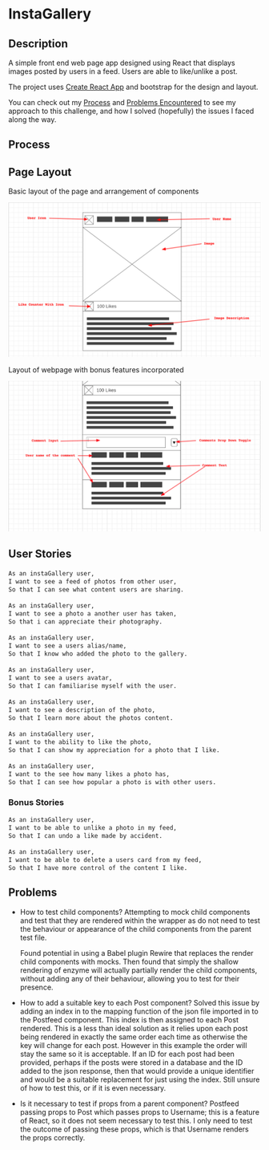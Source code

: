 # InstaGallery

## Description

A simple front end web page app designed using React that displays images posted by users in a feed. Users are able to like/unlike a post.

The project uses [Create React App](https://github.com/facebook/create-react-app) and bootstrap for the design and layout.

You can check out my [Process](#process) and [Problems Encountered](#problems) to see my approach to this challenge, and how I solved (hopefully) the issues I faced along the way.

## Process

## Page Layout

Basic layout of the page and arrangement of components

![alt text](./public/wireframe.png "Webpage Layout")

Layout of webpage with bonus features incorporated

![alt text](./public/bonus_stories_wireframe.png "Bonus Layout")


## User Stories
```
As an instaGallery user, 
I want to see a feed of photos from other user, 
So that I can see what content users are sharing.

As an instaGallery user,
I want to see a photo a another user has taken,
So that i can appreciate their photography.

As an instaGallery user, 
I want to see a users alias/name, 
So that I know who added the photo to the gallery.

As an instaGallery user, 
I want to see a users avatar, 
So that I can familiarise myself with the user.

As an instaGallery user, 
I want to see a description of the photo, 
So that I learn more about the photos content.

As an instaGallery user, 
I want to the ability to like the photo, 
So that I can show my appreciation for a photo that I like.

As an instaGallery user, 
I want to the see how many likes a photo has, 
So that I can see how popular a photo is with other users.

```

### Bonus Stories

```
As an instaGallery user, 
I want to be able to unlike a photo in my feed, 
So that I can undo a like made by accident.

As an instaGallery user, 
I want to be able to delete a users card from my feed, 
So that I have more control of the content I like.
```

## Problems

* How to test child components?
    Attempting to mock child components and test that they are rendered within the wrapper as do not need to test the behaviour or appearance of the child components from the parent test file.

    Found potential in using a Babel plugin Rewire that replaces the render child components with mocks. Then found that simply the shallow rendering of enzyme will actually partially render the child components, without adding any of their behaviour, allowing you to test for their presence.

* How to add a suitable key to each Post component?
    Solved this issue by adding an index in to the mapping function of the json file imported in to the Postfeed component. This index is then assigned to each Post rendered. This is a less than ideal solution as it relies upon each post being rendered in exactly the same order each time as otherwise the key will change for each post. However in this example the order will stay the same so it is acceptable. If an ID for each post had been provided, perhaps if the posts were stored in a database and the ID added to the json response, then that would provide a unique identifier and would be a suitable replacement for just using the index. Still unsure of how to test this, or if it is even necessary.

* Is it necessary to test if props from a parent component?
    Postfeed passing props to Post which passes props to Username; this is a feature of React, so it does not seem necessary to test this. I only need to test the outcome of passing these props, which is that Username renders the props correctly.
